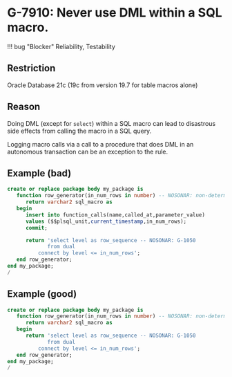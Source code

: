 # G-7910: Never use DML within a SQL macro.

!!! bug "Blocker"
    Reliability, Testability

## Restriction

Oracle Database 21c (19c from version 19.7 for table macros alone)

## Reason

Doing DML (except for `select`) within a SQL macro can lead to disastrous side effects from calling the macro in a SQL query.

Logging macro calls via a call to a procedure that does DML in an autonomous transaction can be an exception to the rule.

## Example (bad)

``` sql
create or replace package body my_package is
   function row_generator(in_num_rows in number) -- NOSONAR: non-deterministic
      return varchar2 sql_macro as
   begin
      insert into function_calls(name,called_at,parameter_value)
      values ($$plsql_unit,current_timestamp,in_num_rows);
      commit;

      return 'select level as row_sequence -- NOSONAR: G-1050
             from dual 
          connect by level <= in_num_rows';
   end row_generator;
end my_package;
/
```

## Example (good)

``` sql
create or replace package body my_package is
   function row_generator(in_num_rows in number) -- NOSONAR: non-deterministic
      return varchar2 sql_macro as
   begin
      return 'select level as row_sequence -- NOSONAR: G-1050
             from dual 
          connect by level <= in_num_rows';
   end row_generator;
end my_package;
/
```